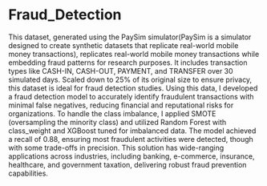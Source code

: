 # Fraud_Detection
This dataset, generated using the PaySim simulator(PaySim is a simulator designed to create synthetic datasets that replicate real-world mobile money transactions), replicates real-world mobile money transactions while embedding fraud patterns for research purposes. It includes transaction types like CASH-IN, CASH-OUT, PAYMENT, and TRANSFER over 30 simulated days. Scaled down to 25% of its original size to ensure privacy, this dataset is ideal for fraud detection studies.
Using this data, I developed a fraud detection model to accurately identify fraudulent transactions with minimal false negatives, reducing financial and reputational risks for organizations. To handle the class imbalance, I applied SMOTE (oversampling the minority class) and utilized Random Forest with class_weight and XGBoost tuned for imbalanced data. The model achieved a recall of 0.88, ensuring most fraudulent activities were detected, though with some trade-offs in precision.
This solution has wide-ranging applications across industries, including banking, e-commerce, insurance, healthcare, and government taxation, delivering robust fraud prevention capabilities.
